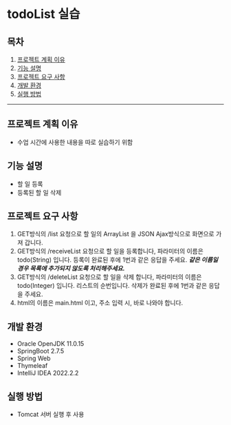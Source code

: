 # todoList 실습

## 목차
1. [프로젝트 계획 이유](#프로젝트-계획-이유)
2. [기능 설명](#기능-설명)
3. [프로젝트 요구 사항](#프로젝트-요구-사항)
4. [개발 환경](#개발-환경)
5. [실행 방법](#실행-방법)
---
## 프로젝트 계획 이유
- 수업 시간에 사용한 내용을 따로 실습하기 위함

## 기능 설명
- 할 일 등록
- 등록된 할 일 삭제

## 프로젝트 요구 사항
1. GET방식의 /list  요청으로 할 일의 ArrayList<String> 을 JSON Ajax방식으로 화면으로 가져 갑니다.
2. GET방식의 /receiveList 요청으로 할 일을 등록합니다, 파라미터의 이름은 todo(String) 입니다. 등록이 완료된 후에 1번과 같은 응답을 주세요.
***같은 이름일 경우 목록에 추가되지 않도록 처리해주세요.***
3. GET방식의 /deleteList 요청으로 할 일을 삭제 합니다, 파라미터의 이름은 todo(Integer) 입니다. 리스트의 순번입니다. 삭제가 완료된 후에 1번과 같은 응답을 주세요.
4. html의 이름은 main.html 이고, 주소 입력 시, 바로 나와야 합니다.
## 개발 환경
- Oracle OpenJDK 11.0.15
- SpringBoot 2.7.5
- Spring Web
- Thymeleaf
- IntelliJ IDEA 2022.2.2

## 실행 방법
- Tomcat 서버 실행 후 사용